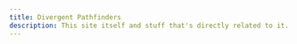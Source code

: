 ```yaml
---
title: Divergent Pathfinders
description: This site itself and stuff that's directly related to it.
---
```

